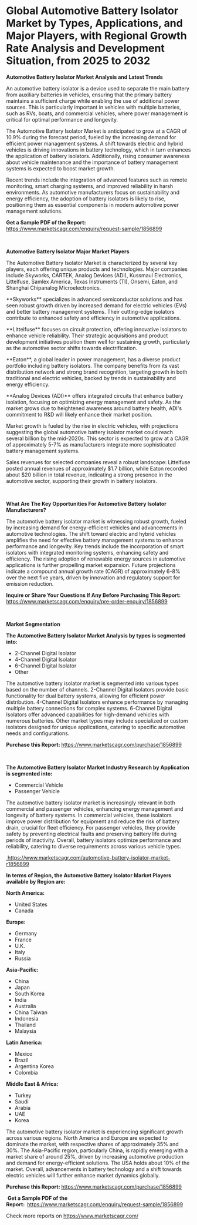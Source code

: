<p><h1>Global Automotive Battery Isolator Market by Types, Applications, and Major Players, with Regional Growth Rate Analysis and Development Situation, from 2025 to 2032</h1></p><p><strong>Automotive Battery Isolator Market Analysis and Latest Trends</strong></p>
<p><p>An automotive battery isolator is a device used to separate the main battery from auxiliary batteries in vehicles, ensuring that the primary battery maintains a sufficient charge while enabling the use of additional power sources. This is particularly important in vehicles with multiple batteries, such as RVs, boats, and commercial vehicles, where power management is critical for optimal performance and longevity.</p><p>The Automotive Battery Isolator Market is anticipated to grow at a CAGR of 10.9% during the forecast period, fueled by the increasing demand for efficient power management systems. A shift towards electric and hybrid vehicles is driving innovations in battery technology, which in turn enhances the application of battery isolators. Additionally, rising consumer awareness about vehicle maintenance and the importance of battery management systems is expected to boost market growth.</p><p>Recent trends include the integration of advanced features such as remote monitoring, smart charging systems, and improved reliability in harsh environments. As automotive manufacturers focus on sustainability and energy efficiency, the adoption of battery isolators is likely to rise, positioning them as essential components in modern automotive power management solutions.</p></p>
<p><strong>Get a Sample PDF of the Report:&nbsp;</strong> <a href="https://www.marketscagr.com/enquiry/request-sample/1856899?utm_campaign=2792&utm_medium=2&utm_source=Github&utm_content=ia&utm_term=06042025&utm_id=automotive-battery-isolator">https://www.marketscagr.com/enquiry/request-sample/1856899</a></p>
<p>&nbsp;</p>
<p><strong>Automotive Battery Isolator Major Market Players</strong></p>
<p><p>The Automotive Battery Isolator Market is characterized by several key players, each offering unique products and technologies. Major companies include Skyworks, CARTEK, Analog Devices (ADI), Kussmaul Electronics, Littelfuse, Samlex America, Texas Instruments (TI), Onsemi, Eaton, and Shanghai Chipanalog Microelectronics.</p><p>**Skyworks** specializes in advanced semiconductor solutions and has seen robust growth driven by increased demand for electric vehicles (EVs) and better battery management systems. Their cutting-edge isolators contribute to enhanced safety and efficiency in automotive applications.</p><p>**Littelfuse** focuses on circuit protection, offering innovative isolators to enhance vehicle reliability. Their strategic acquisitions and product development initiatives position them well for sustaining growth, particularly as the automotive sector shifts towards electrification.</p><p>**Eaton**, a global leader in power management, has a diverse product portfolio including battery isolators. The company benefits from its vast distribution network and strong brand recognition, targeting growth in both traditional and electric vehicles, backed by trends in sustainability and energy efficiency.</p><p>**Analog Devices (ADI)** offers integrated circuits that enhance battery isolation, focusing on optimizing energy management and safety. As the market grows due to heightened awareness around battery health, ADI's commitment to R&D will likely enhance their market position.</p><p>Market growth is fueled by the rise in electric vehicles, with projections suggesting the global automotive battery isolator market could reach several billion by the mid-2020s. This sector is expected to grow at a CAGR of approximately 5-7% as manufacturers integrate more sophisticated battery management systems.</p><p>Sales revenues for selected companies reveal a robust landscape: Littelfuse posted annual revenues of approximately $1.7 billion, while Eaton recorded about $20 billion in total revenue, indicating a strong presence in the automotive sector, supporting their growth in battery isolators.</p></p>
<p>&nbsp;</p>
<p><strong>What Are The Key Opportunities For Automotive Battery Isolator Manufacturers?</strong></p>
<p><p>The automotive battery isolator market is witnessing robust growth, fueled by increasing demand for energy-efficient vehicles and advancements in automotive technologies. The shift toward electric and hybrid vehicles amplifies the need for effective battery management systems to enhance performance and longevity. Key trends include the incorporation of smart isolators with integrated monitoring systems, enhancing safety and efficiency. The rising adoption of renewable energy sources in automotive applications is further propelling market expansion. Future projections indicate a compound annual growth rate (CAGR) of approximately 6-8% over the next five years, driven by innovation and regulatory support for emission reduction.</p></p>
<p><strong>Inquire or Share Your Questions If Any Before Purchasing This Report:</strong> <a href="https://www.marketscagr.com/enquiry/pre-order-enquiry/1856899?utm_campaign=2792&utm_medium=2&utm_source=Github&utm_content=ia&utm_term=06042025&utm_id=automotive-battery-isolator">https://www.marketscagr.com/enquiry/pre-order-enquiry/1856899</a></p>
<p>&nbsp;</p>
<p><strong>Market Segmentation</strong></p>
<p><strong>The Automotive Battery Isolator Market Analysis by types is segmented into:</strong></p>
<p><ul><li>2-Channel Digital Isolator</li><li>4-Channel Digital Isolator</li><li>6-Channel Digital Isolator</li><li>Other</li></ul></p>
<p><p>The automotive battery isolator market is segmented into various types based on the number of channels. 2-Channel Digital Isolators provide basic functionality for dual battery systems, allowing for efficient power distribution. 4-Channel Digital Isolators enhance performance by managing multiple battery connections for complex systems. 6-Channel Digital Isolators offer advanced capabilities for high-demand vehicles with numerous batteries. Other market types may include specialized or custom isolators designed for unique applications, catering to specific automotive needs and configurations.</p></p>
<p><strong>Purchase this Report:&nbsp;</strong><a href="https://www.marketscagr.com/purchase/1856899?utm_campaign=2792&utm_medium=2&utm_source=Github&utm_content=ia&utm_term=06042025&utm_id=automotive-battery-isolator">https://www.marketscagr.com/purchase/1856899</a></p>
<p>&nbsp;</p>
<p><strong>The Automotive Battery Isolator Market Industry Research by Application is segmented into:</strong></p>
<p><ul><li>Commercial Vehicle</li><li>Passenger Vehicle</li></ul></p>
<p><p>The automotive battery isolator market is increasingly relevant in both commercial and passenger vehicles, enhancing energy management and longevity of battery systems. In commercial vehicles, these isolators improve power distribution for equipment and reduce the risk of battery drain, crucial for fleet efficiency. For passenger vehicles, they provide safety by preventing electrical faults and preserving battery life during periods of inactivity. Overall, battery isolators optimize performance and reliability, catering to diverse requirements across various vehicle types.</p></p>
<p><a href="https://www.marketscagr.com/automotive-battery-isolator-market-r1856899?utm_campaign=2792&utm_medium=2&utm_source=Github&utm_content=ia&utm_term=06042025&utm_id=automotive-battery-isolator">&nbsp;https://www.marketscagr.com/automotive-battery-isolator-market-r1856899</a></p>
<p><strong>In terms of Region, the Automotive Battery Isolator Market Players available by Region are:</strong></p>
<p>
    <p> <strong> North America: </strong>
        <ul>
            <li>United States</li>
            <li>Canada</li>
        </ul>
        </p> 
    <p> <strong> Europe: </strong>
        <ul>
            <li>Germany</li>
            <li>France</li>
            <li>U.K.</li>
            <li>Italy</li>
            <li>Russia</li>
        </ul>
        </p> 
    <p> <strong> Asia-Pacific: </strong>
        <ul>
            <li>China</li>
            <li>Japan</li>
            <li>South Korea</li>
            <li>India</li>
            <li>Australia</li>
            <li>China Taiwan</li>
            <li>Indonesia</li>
            <li>Thailand</li>
            <li>Malaysia</li>
        </ul>
        </p> 
    <p> <strong> Latin America: </strong>
        <ul>
            <li>Mexico</li>
            <li>Brazil</li>
            <li>Argentina Korea</li>
            <li>Colombia</li>
        </ul>
        </p> 
    <p> <strong> Middle East & Africa: </strong>
        <ul>
            <li>Turkey</li>
            <li>Saudi</li>
            <li>Arabia</li>
            <li>UAE</li>
            <li>Korea</li>
        </ul>
    </p>
    </p>
<p><p>The automotive battery isolator market is experiencing significant growth across various regions. North America and Europe are expected to dominate the market, with respective shares of approximately 35% and 30%. The Asia-Pacific region, particularly China, is rapidly emerging with a market share of around 25%, driven by increasing automotive production and demand for energy-efficient solutions. The USA holds about 10% of the market. Overall, advancements in battery technology and a shift towards electric vehicles will further enhance market dynamics globally.</p></p>
<p><strong>Purchase this Report: </strong><a href="https://www.marketscagr.com/purchase/1856899?utm_campaign=2792&utm_medium=2&utm_source=Github&utm_content=ia&utm_term=06042025&utm_id=automotive-battery-isolator">https://www.marketscagr.com/purchase/1856899</a></p>
<p>&nbsp;<strong>Get a Sample PDF of the Report:&nbsp;&nbsp;</strong><a href="https://www.marketscagr.com/enquiry/request-sample/1856899?utm_campaign=2792&utm_medium=2&utm_source=Github&utm_content=ia&utm_term=06042025&utm_id=automotive-battery-isolator">https://www.marketscagr.com/enquiry/request-sample/1856899</a></p>
<p><strong></strong></p>
<p>Check more reports on <a href="https://www.marketscagr.com/?utm_campaign=2792&utm_medium=2&utm_source=Github&utm_content=ia&utm_term=06042025&utm_id=automotive-battery-isolator">https://www.marketscagr.com/</a></p>